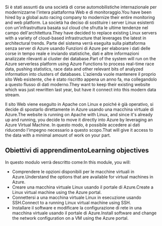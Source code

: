 <span data-ttu-id="f0ab9-101">Si è stati assunti da una società di corse automobilistiche internazionale per modernizzarne l'intera piattaforma Web e di monitoraggio.</span><span class="sxs-lookup"><span data-stu-id="f0ab9-101">You have been hired by a global auto racing company to modernize their entire monitoring and web platform.</span></span> <span data-ttu-id="f0ab9-102">La società ha deciso di sostituire i server Linux esistenti con un'infrastruttura basata sul cloud che sfrutta le ultime tendenze nel campo dell'architettura.</span><span class="sxs-lookup"><span data-stu-id="f0ab9-102">They have decided to replace existing Linux servers with a variety of cloud-based infrastructure that leverages the latest in architectural trends.</span></span> <span data-ttu-id="f0ab9-103">Parte del sistema verrà eseguita sulla piattaforma senza server di Azure usando Funzioni di Azure per elaborare i dati delle corse in tempo reale e inviando statistiche, dati e altre informazioni analizzate rilevanti ai cluster dei database.</span><span class="sxs-lookup"><span data-stu-id="f0ab9-103">Part of the system will run on the Azure serverless platform using Azure Functions to process real-time race data, pushing statistics, race data and other relevant bits of analyzed information into clusters of databases.</span></span> <span data-ttu-id="f0ab9-104">L'azienda vuole mantenere il proprio sito Web esistente, che è stato riscritto appena un anno fa, ma collegandolo a questo flusso di dati moderno.</span><span class="sxs-lookup"><span data-stu-id="f0ab9-104">They want to keep their existing website which was just rewritten last year, but have it connect into this modern data stream.</span></span>

<span data-ttu-id="f0ab9-105">Il sito Web viene eseguito in Apache con Linux e poiché è già operativo, si decide di spostarlo direttamente in Azure usando una macchina virtuale di Azure.</span><span class="sxs-lookup"><span data-stu-id="f0ab9-105">The website is running on Apache with Linux, and since it's already up and running, you decide to move it directly into Azure by leveraging an Azure Virtual Machine.</span></span> <span data-ttu-id="f0ab9-106">In questo modo, è possibile accedere ai dati riducendo l'impegno necessario a questo scopo.</span><span class="sxs-lookup"><span data-stu-id="f0ab9-106">That will give it access to the data with a minimal amount of work on your part.</span></span>

## <a name="learning-objectives"></a><span data-ttu-id="f0ab9-107">Obiettivi di apprendimento</span><span class="sxs-lookup"><span data-stu-id="f0ab9-107">Learning objectives</span></span>

<span data-ttu-id="f0ab9-108">In questo modulo verrà descritto come:</span><span class="sxs-lookup"><span data-stu-id="f0ab9-108">In this module, you will:</span></span>

- <span data-ttu-id="f0ab9-109">Comprendere le opzioni disponibili per le macchine virtuali in Azure.</span><span class="sxs-lookup"><span data-stu-id="f0ab9-109">Understand the options that are available for virtual machines in Azure.</span></span>
- <span data-ttu-id="f0ab9-110">Creare una macchina virtuale Linux usando il portale di Azure.</span><span class="sxs-lookup"><span data-stu-id="f0ab9-110">Create a Linux virtual machine using the Azure portal.</span></span>
- <span data-ttu-id="f0ab9-111">Connettersi a una macchina virtuale Linux in esecuzione usando SSH.</span><span class="sxs-lookup"><span data-stu-id="f0ab9-111">Connect to a running Linux virtual machine using SSH.</span></span>
- <span data-ttu-id="f0ab9-112">Installare il software e modificare la configurazione di rete in una macchina virtuale usando il portale di Azure.</span><span class="sxs-lookup"><span data-stu-id="f0ab9-112">Install software and change the network configuration on a VM using the Azure portal.</span></span>